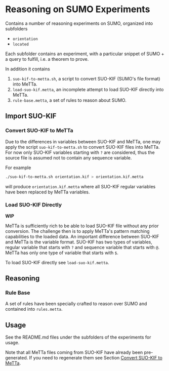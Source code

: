 # Reasoning on SUMO Experiments

Contains a number of reasoning experiments on SUMO, organized into
subfolders

* `orientation`
* `located`

Each subfolder contains an experiment, with a particular snippet of
SUMO + a query to fulfill, i.e. a theorem to prove.

In addition it contains
1. `suo-kif-to-metta.sh`, a script to convert SUO-KIF (SUMO's file
   format) into MeTTa.
2. `load-suo-kif.metta`, an incomplete attempt to load SUO-KIF
   directly into MeTTa.
3. `rule-base.metta`, a set of rules to reason about SUMO.

## Import SUO-KIF

### Convert SUO-KIF to MeTTa

Due to the differences in variables between SUO-KIF and MeTTa, one may
apply the script `suo-kif-to-metta.sh` to convert SUO-KIF files into
MeTTa.  For now only SUO-KIF variables starting with `?` are
considered, thus the source file is assumed not to contain any
sequence variable.

For example

```bash
./suo-kif-to-metta.sh orientation.kif > orientation.kif.metta
```

will produce `orientation.kif.metta` where all SUO-KIF regular
variables have been replaced by MeTTa variables.

### Load SUO-KIF Directly

**WIP**

MeTTa is sufficiently rich to be able to load SUO-KIF file without any
prior conversion.  The challenge then is to apply MeTTa's pattern
matching capabilities to the loaded data.  An important difference
between SUO-KIF and MeTTa is the variable format.  SUO-KIF has two
types of variables, regular variable that starts with `?` and sequence
variable that starts with `@`.  MeTTa has only one type of variable
that starts with `$`.

To load SUO-KIF directly see `load-suo-kif.metta`.

## Reasoning

### Rule Base

A set of rules have been specially crafted to reason over SUMO and
contained into `rules.metta`.

## Usage

See the README.md files under the subfolders of the experiments
for usage.

Note that all MeTTa files coming from SUO-KIF have already been
pre-generated.  If you need to regenerate them see Section [Convert
SUO-KIF to MeTTa](#convert-suo-kif-to-metta).
